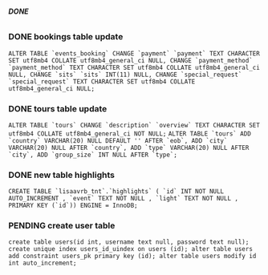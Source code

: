 ###### **DONE**
### DONE bookings table update
``ALTER TABLE `events_booking` CHANGE `payment` `payment` TEXT CHARACTER SET utf8mb4 COLLATE utf8mb4_general_ci NULL, CHANGE `payment_method` `payment_method` TEXT CHARACTER SET utf8mb4 COLLATE utf8mb4_general_ci NULL, CHANGE `sits` `sits` INT(11) NULL, CHANGE `special_request` `special_request` TEXT CHARACTER SET utf8mb4 COLLATE utf8mb4_general_ci NULL;``

### DONE tours table update
``ALTER TABLE `tours` CHANGE `description` `overview` TEXT CHARACTER SET utf8mb4 COLLATE utf8mb4_general_ci NOT NULL;``
``ALTER TABLE `tours` ADD `country` VARCHAR(20) NULL DEFAULT '' AFTER `eob`, ADD `city` VARCHAR(20) NULL AFTER `country`, ADD `type` VARCHAR(20) NULL AFTER `city`, ADD `group_size` INT NULL AFTER `type`;``
### DONE new table highlights
``CREATE TABLE `lisaavrb_tnt`.`highlights` ( `id` INT NOT NULL AUTO_INCREMENT , `event` TEXT NOT NULL , `light` TEXT NOT NULL , PRIMARY KEY (`id`)) ENGINE = InnoDB;``

### PENDING create user table
``create table users(id int, username text null, password text null); create unique index users_id_uindex on users (id); alter table users
add constraint users_pk
primary key (id); alter table users modify id int auto_increment;``